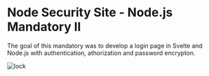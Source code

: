 # Node Security Site - Node.js Mandatory II

The goal of this mandatory was to develop a login page in Svelte and Node.js with authentication, athorization and password encrypton.

![lock](https://user-images.githubusercontent.com/60754393/235303876-5cae66e8-0146-4ef8-a857-2ba426fdd52b.jpg)
